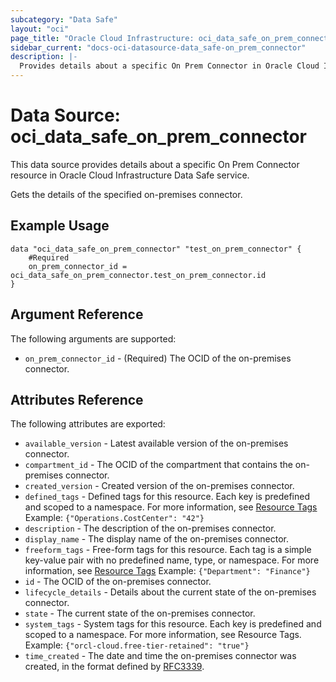 ```yaml
---
subcategory: "Data Safe"
layout: "oci"
page_title: "Oracle Cloud Infrastructure: oci_data_safe_on_prem_connector"
sidebar_current: "docs-oci-datasource-data_safe-on_prem_connector"
description: |-
  Provides details about a specific On Prem Connector in Oracle Cloud Infrastructure Data Safe service
---
```


# Data Source: oci_data_safe_on_prem_connector
This data source provides details about a specific On Prem Connector resource in Oracle Cloud Infrastructure Data Safe service.

Gets the details of the specified on-premises connector.

## Example Usage

```hcl
data "oci_data_safe_on_prem_connector" "test_on_prem_connector" {
	#Required
	on_prem_connector_id = oci_data_safe_on_prem_connector.test_on_prem_connector.id
}
```

## Argument Reference

The following arguments are supported:

* `on_prem_connector_id` - (Required) The OCID of the on-premises connector.


## Attributes Reference

The following attributes are exported:

* `available_version` - Latest available version of the on-premises connector.
* `compartment_id` - The OCID of the compartment that contains the on-premises connector.
* `created_version` - Created version of the on-premises connector.
* `defined_tags` - Defined tags for this resource. Each key is predefined and scoped to a namespace. For more information, see [Resource Tags](https://docs.cloud.oracle.com/iaas/Content/General/Concepts/resourcetags.htm)  Example: `{"Operations.CostCenter": "42"}` 
* `description` - The description of the on-premises connector.
* `display_name` - The display name of the on-premises connector.
* `freeform_tags` - Free-form tags for this resource. Each tag is a simple key-value pair with no predefined name, type, or namespace. For more information, see [Resource Tags](https://docs.cloud.oracle.com/iaas/Content/General/Concepts/resourcetags.htm)  Example: `{"Department": "Finance"}` 
* `id` - The OCID of the on-premises connector.
* `lifecycle_details` - Details about the current state of the on-premises connector.
* `state` - The current state of the on-premises connector.
* `system_tags` - System tags for this resource. Each key is predefined and scoped to a namespace. For more information, see Resource Tags. Example: `{"orcl-cloud.free-tier-retained": "true"}` 
* `time_created` - The date and time the on-premises connector was created, in the format defined by [RFC3339](https://tools.ietf.org/html/rfc3339).


